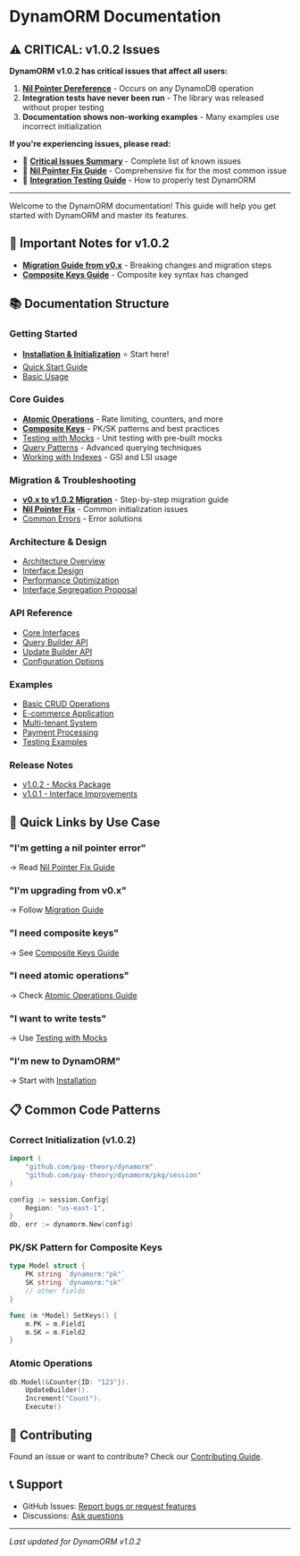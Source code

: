 # DynamORM Documentation

## ⚠️ CRITICAL: v1.0.2 Issues

**DynamORM v1.0.2 has critical issues that affect all users:**

1. **[Nil Pointer Dereference](./troubleshooting/nil-pointer-fix.md)** - Occurs on any DynamoDB operation
2. **Integration tests have never been run** - The library was released without proper testing
3. **Documentation shows non-working examples** - Many examples use incorrect initialization

**If you're experiencing issues, please read:**
- 🚨 **[Critical Issues Summary](./releases/v1.0.2-critical-issues.md)** - Complete list of known issues
- 🔧 **[Nil Pointer Fix Guide](./troubleshooting/nil-pointer-fix.md)** - Comprehensive fix for the most common issue
- 🧪 **[Integration Testing Guide](./testing/integration-test-guide.md)** - How to properly test DynamORM

---

Welcome to the DynamORM documentation! This guide will help you get started with DynamORM and master its features.

## 🚨 Important Notes for v1.0.2

- **[Migration Guide from v0.x](./migration/v0-to-v1.md)** - Breaking changes and migration steps
- **[Composite Keys Guide](./guides/composite-keys.md)** - Composite key syntax has changed

## 📚 Documentation Structure

### Getting Started
- **[Installation & Initialization](./getting-started/installation.md)** ⭐ Start here!
- [Quick Start Guide](./getting-started/quickstart.md)
- [Basic Usage](./getting-started/basic-usage.md)

### Core Guides
- **[Atomic Operations](./guides/atomic-operations.md)** - Rate limiting, counters, and more
- **[Composite Keys](./guides/composite-keys.md)** - PK/SK patterns and best practices
- [Testing with Mocks](./guides/testing.md) - Unit testing with pre-built mocks
- [Query Patterns](./guides/queries.md) - Advanced querying techniques
- [Working with Indexes](./guides/indexes.md) - GSI and LSI usage

### Migration & Troubleshooting
- **[v0.x to v1.0.2 Migration](./migration/v0-to-v1.md)** - Step-by-step migration guide
- **[Nil Pointer Fix](./troubleshooting/nil-pointer-fix.md)** - Common initialization issues
- [Common Errors](./troubleshooting/common-errors.md) - Error solutions

### Architecture & Design
- [Architecture Overview](./architecture/overview.md)
- [Interface Design](./architecture/interfaces.md)
- [Performance Optimization](./architecture/performance.md)
- [Interface Segregation Proposal](./architecture/interface-segregation-proposal.md)

### API Reference
- [Core Interfaces](./reference/interfaces.md)
- [Query Builder API](./reference/query-builder.md)
- [Update Builder API](./reference/update-builder.md)
- [Configuration Options](./reference/configuration.md)

### Examples
- [Basic CRUD Operations](../examples/basic/)
- [E-commerce Application](../examples/ecommerce/)
- [Multi-tenant System](../examples/multi-tenant/)
- [Payment Processing](../examples/payment/)
- [Testing Examples](../examples/testing/)

### Release Notes
- [v1.0.2 - Mocks Package](./releases/v1.0.2-mocks-package.md)
- [v1.0.1 - Interface Improvements](./releases/v1.0.1-interface-improvements.md)

## 🎯 Quick Links by Use Case

### "I'm getting a nil pointer error"
→ Read [Nil Pointer Fix Guide](./troubleshooting/nil-pointer-fix.md)

### "I'm upgrading from v0.x"
→ Follow [Migration Guide](./migration/v0-to-v1.md)

### "I need composite keys"
→ See [Composite Keys Guide](./guides/composite-keys.md)

### "I need atomic operations"
→ Check [Atomic Operations Guide](./guides/atomic-operations.md)

### "I want to write tests"
→ Use [Testing with Mocks](./guides/testing.md)

### "I'm new to DynamORM"
→ Start with [Installation](./getting-started/installation.md)

## 📋 Common Code Patterns

### Correct Initialization (v1.0.2)
```go
import (
    "github.com/pay-theory/dynamorm"
    "github.com/pay-theory/dynamorm/pkg/session"
)

config := session.Config{
    Region: "us-east-1",
}
db, err := dynamorm.New(config)
```

### PK/SK Pattern for Composite Keys
```go
type Model struct {
    PK string `dynamorm:"pk"`
    SK string `dynamorm:"sk"`
    // other fields
}

func (m *Model) SetKeys() {
    m.PK = m.Field1
    m.SK = m.Field2
}
```

### Atomic Operations
```go
db.Model(&Counter{ID: "123"}).
    UpdateBuilder().
    Increment("Count").
    Execute()
```

## 🤝 Contributing

Found an issue or want to contribute? Check our [Contributing Guide](../CONTRIBUTING.md).

## 📞 Support

- GitHub Issues: [Report bugs or request features](https://github.com/pay-theory/dynamorm/issues)
- Discussions: [Ask questions](https://github.com/pay-theory/dynamorm/discussions)

---

*Last updated for DynamORM v1.0.2* 